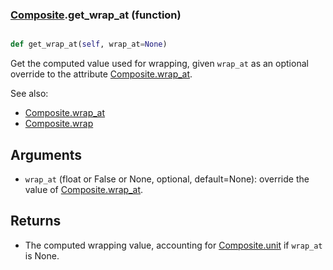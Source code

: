### [Composite](Composite.md).get_wrap_at (function)


```py

def get_wrap_at(self, wrap_at=None)

```



Get the computed value used for wrapping, given `wrap_at` as an optional
override to the attribute [Composite.wrap_at](Composite.wrap_at.md).

See also:

* [Composite.wrap_at](Composite.wrap_at.md)
* [Composite.wrap](Composite.wrap.md)

Arguments
------------
* `wrap_at` (float or False or None, optional, default=None): override
    the value of [Composite.wrap_at](Composite.wrap_at.md).

Returns
----------
* The computed wrapping value, accounting for [Composite.unit](Composite.unit.md) if `wrap_at`
    is None.


